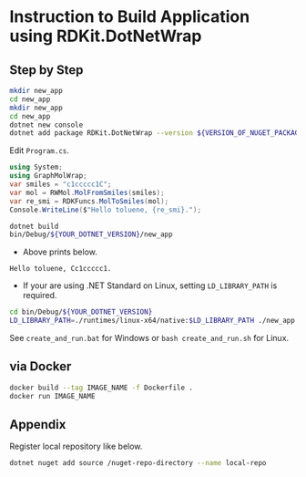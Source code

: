 # Instruction to Build Application using RDKit.DotNetWrap

## Step by Step

```bash
mkdir new_app
cd new_app
mkdir new_app
cd new_app
dotnet new console
dotnet add package RDKit.DotNetWrap --version ${VERSION_OF_NUGET_PACKAGE}
```

Edit `Program.cs`.

```csharp
using System;
using GraphMolWrap;
var smiles = "c1ccccc1C";
var mol = RWMol.MolFromSmiles(smiles);
var re_smi = RDKFuncs.MolToSmiles(mol);
Console.WriteLine($"Hello toluene, {re_smi}.");
```

```bash
dotnet build
bin/Debug/${YOUR_DOTNET_VERSION}/new_app
```

- Above prints below.

```
Hello toluene, Cc1ccccc1.
```

- If your are using .NET Standard on Linux, setting `LD_LIBRARY_PATH` is required.

```bash
cd bin/Debug/${YOUR_DOTNET_VERSION}
LD_LIBRARY_PATH=./runtimes/linux-x64/native:$LD_LIBRARY_PATH ./new_app
```

See `create_and_run.bat` for Windows or `bash create_and_run.sh` for Linux.

## via Docker

```bash
docker build --tag IMAGE_NAME -f Dockerfile .
docker run IMAGE_NAME
```

## Appendix

Register local repository like below.

```bash
dotnet nuget add source /nuget-repo-directory --name local-repo
```
